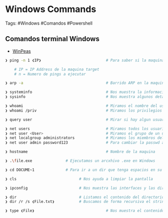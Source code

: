 # Windows Commands

Tags: #Windows #Comandos #Powershell 

## Comandos terminal Windows

* [WinPeas](https://github.com/peass-ng/PEASS-ng/blob/master/winPEAS/winPEASexe/README.md)

```bash
❯ ping -n 1 ❮IP❯                             # Para saber si la maquina esta activa o no (ttl=64 Linux, ttl=128 Windows)

	# IP = IP Address de la maquina target 
	# n = Numero de pings a ejecutar
```

```bash 
❯ arp -a                                     # Barrido ARP en la maquina actual 
```

```bash 
❯ systeminfo                                 # Nos muestra la informacion de Windows (Parches 'Hotfix', etc...)
❯ sysinfo                                    # Nos muestra algunos detalles de Windows
```

```bash
❯ whoami                                     # Miramos el nombre del usuario
❯ whoami /priv                               # Miramos los privilegios 
```

```bash 
❯ query user                                 # Mirar si hay algun usuario loggeado
```

```bash
❯ net users                                  # Miramos todos los usuarios existentes y sus grupos
❯ net user <User>                            # Miramos el grupo de un usuario especifico como 'administrator'
❯ net localgroup administrators              # Miramos los miembros del grupo administrador
❯ net user admin password123                 # Para cambiar la passwd al usuario admin siendo NT Authority 
```

```bash 
❯ hostname                                   # Nombre de la maquina 
```

```bash
❯ .\file.exe               # Ejecutamos un arcxhivo .exe en Windows 
```

```bash 
❯ cd DOCUME~1              # Para ir a un dir que tenga espacios en su nombre 'Documents and settings', debemos de colocar las 6 primeras letras 
```

```bash
❯ cls                            # Nos ayuda a limpiar la pantalla
```

```bash
❯ ipconfig                       # Nos muestra las interfaces y las direcciones IP y si existen mas subredes, podemos hacer 'Pivoting'
```

```bash
❯ dir                            # Listamos el contenido del directorio
❯ dir /r /s ❮File.txt❯           # Buscamos de forma recursiva el string .txt
```

```bash
❯ type ❮File❯                                # Nos muestra el contenido del archivo
```


